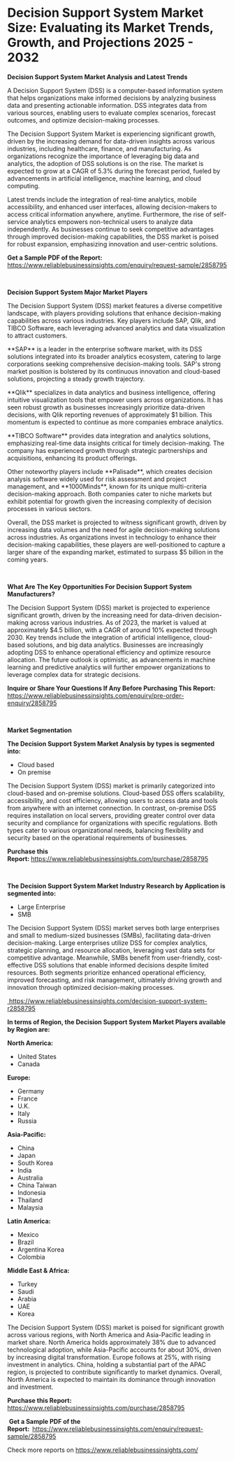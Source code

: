 <p><h1>Decision Support System Market Size: Evaluating its Market Trends, Growth, and Projections 2025 - 2032</h1></p><p><strong>Decision Support System Market Analysis and Latest Trends</strong></p>
<p><p>A Decision Support System (DSS) is a computer-based information system that helps organizations make informed decisions by analyzing business data and presenting actionable information. DSS integrates data from various sources, enabling users to evaluate complex scenarios, forecast outcomes, and optimize decision-making processes. </p><p>The Decision Support System Market is experiencing significant growth, driven by the increasing demand for data-driven insights across various industries, including healthcare, finance, and manufacturing. As organizations recognize the importance of leveraging big data and analytics, the adoption of DSS solutions is on the rise. The market is expected to grow at a CAGR of 5.3% during the forecast period, fueled by advancements in artificial intelligence, machine learning, and cloud computing. </p><p>Latest trends include the integration of real-time analytics, mobile accessibility, and enhanced user interfaces, allowing decision-makers to access critical information anywhere, anytime. Furthermore, the rise of self-service analytics empowers non-technical users to analyze data independently. As businesses continue to seek competitive advantages through improved decision-making capabilities, the DSS market is poised for robust expansion, emphasizing innovation and user-centric solutions.</p></p>
<p><strong>Get a Sample PDF of the Report:&nbsp;</strong> <a href="https://www.reliablebusinessinsights.com/enquiry/request-sample/2858795?utm_campaign=2215&utm_medium=2&utm_source=Github&utm_content=ia&utm_term=12032025&utm_id=decision-support-system">https://www.reliablebusinessinsights.com/enquiry/request-sample/2858795</a></p>
<p>&nbsp;</p>
<p><strong>Decision Support System Major Market Players</strong></p>
<p><p>The Decision Support System (DSS) market features a diverse competitive landscape, with players providing solutions that enhance decision-making capabilities across various industries. Key players include SAP, Qlik, and TIBCO Software, each leveraging advanced analytics and data visualization to attract customers. </p><p>**SAP** is a leader in the enterprise software market, with its DSS solutions integrated into its broader analytics ecosystem, catering to large corporations seeking comprehensive decision-making tools. SAP's strong market position is bolstered by its continuous innovation and cloud-based solutions, projecting a steady growth trajectory.</p><p>**Qlik** specializes in data analytics and business intelligence, offering intuitive visualization tools that empower users across organizations. It has seen robust growth as businesses increasingly prioritize data-driven decisions, with Qlik reporting revenues of approximately $1 billion. This momentum is expected to continue as more companies embrace analytics.</p><p>**TIBCO Software** provides data integration and analytics solutions, emphasizing real-time data insights critical for timely decision-making. The company has experienced growth through strategic partnerships and acquisitions, enhancing its product offerings.</p><p>Other noteworthy players include **Palisade**, which creates decision analysis software widely used for risk assessment and project management, and **1000Minds**, known for its unique multi-criteria decision-making approach. Both companies cater to niche markets but exhibit potential for growth given the increasing complexity of decision processes in various sectors.</p><p>Overall, the DSS market is projected to witness significant growth, driven by increasing data volumes and the need for agile decision-making solutions across industries. As organizations invest in technology to enhance their decision-making capabilities, these players are well-positioned to capture a larger share of the expanding market, estimated to surpass $5 billion in the coming years.</p></p>
<p>&nbsp;</p>
<p><strong>What Are The Key Opportunities For Decision Support System Manufacturers?</strong></p>
<p><p>The Decision Support System (DSS) market is projected to experience significant growth, driven by the increasing need for data-driven decision-making across various industries. As of 2023, the market is valued at approximately $4.5 billion, with a CAGR of around 10% expected through 2030. Key trends include the integration of artificial intelligence, cloud-based solutions, and big data analytics. Businesses are increasingly adopting DSS to enhance operational efficiency and optimize resource allocation. The future outlook is optimistic, as advancements in machine learning and predictive analytics will further empower organizations to leverage complex data for strategic decisions.</p></p>
<p><strong>Inquire or Share Your Questions If Any Before Purchasing This Report:</strong> <a href="https://www.reliablebusinessinsights.com/enquiry/pre-order-enquiry/2858795?utm_campaign=2215&utm_medium=2&utm_source=Github&utm_content=ia&utm_term=12032025&utm_id=decision-support-system">https://www.reliablebusinessinsights.com/enquiry/pre-order-enquiry/2858795</a></p>
<p>&nbsp;</p>
<p><strong>Market Segmentation</strong></p>
<p><strong>The Decision Support System Market Analysis by types is segmented into:</strong></p>
<p><ul><li>Cloud based</li><li>On premise</li></ul></p>
<p><p>The Decision Support System (DSS) market is primarily categorized into cloud-based and on-premise solutions. Cloud-based DSS offers scalability, accessibility, and cost efficiency, allowing users to access data and tools from anywhere with an internet connection. In contrast, on-premise DSS requires installation on local servers, providing greater control over data security and compliance for organizations with specific regulations. Both types cater to various organizational needs, balancing flexibility and security based on the operational requirements of businesses.</p></p>
<p><strong>Purchase this Report:&nbsp;</strong><a href="https://www.reliablebusinessinsights.com/purchase/2858795?utm_campaign=2215&utm_medium=2&utm_source=Github&utm_content=ia&utm_term=12032025&utm_id=decision-support-system">https://www.reliablebusinessinsights.com/purchase/2858795</a></p>
<p>&nbsp;</p>
<p><strong>The Decision Support System Market Industry Research by Application is segmented into:</strong></p>
<p><ul><li>Large Enterprise</li><li>SMB</li></ul></p>
<p><p>The Decision Support System (DSS) market serves both large enterprises and small to medium-sized businesses (SMBs), facilitating data-driven decision-making. Large enterprises utilize DSS for complex analytics, strategic planning, and resource allocation, leveraging vast data sets for competitive advantage. Meanwhile, SMBs benefit from user-friendly, cost-effective DSS solutions that enable informed decisions despite limited resources. Both segments prioritize enhanced operational efficiency, improved forecasting, and risk management, ultimately driving growth and innovation through optimized decision-making processes.</p></p>
<p><a href="https://www.reliablebusinessinsights.com/decision-support-system-r2858795?utm_campaign=2215&utm_medium=2&utm_source=Github&utm_content=ia&utm_term=12032025&utm_id=decision-support-system">&nbsp;https://www.reliablebusinessinsights.com/decision-support-system-r2858795</a></p>
<p><strong>In terms of Region, the Decision Support System Market Players available by Region are:</strong></p>
<p>
    <p> <strong> North America: </strong>
        <ul>
            <li>United States</li>
            <li>Canada</li>
        </ul>
        </p> 
    <p> <strong> Europe: </strong>
        <ul>
            <li>Germany</li>
            <li>France</li>
            <li>U.K.</li>
            <li>Italy</li>
            <li>Russia</li>
        </ul>
        </p> 
    <p> <strong> Asia-Pacific: </strong>
        <ul>
            <li>China</li>
            <li>Japan</li>
            <li>South Korea</li>
            <li>India</li>
            <li>Australia</li>
            <li>China Taiwan</li>
            <li>Indonesia</li>
            <li>Thailand</li>
            <li>Malaysia</li>
        </ul>
        </p> 
    <p> <strong> Latin America: </strong>
        <ul>
            <li>Mexico</li>
            <li>Brazil</li>
            <li>Argentina Korea</li>
            <li>Colombia</li>
        </ul>
        </p> 
    <p> <strong> Middle East & Africa: </strong>
        <ul>
            <li>Turkey</li>
            <li>Saudi</li>
            <li>Arabia</li>
            <li>UAE</li>
            <li>Korea</li>
        </ul>
    </p>
    </p>
<p><p>The Decision Support System (DSS) market is poised for significant growth across various regions, with North America and Asia-Pacific leading in market share. North America holds approximately 38% due to advanced technological adoption, while Asia-Pacific accounts for about 30%, driven by increasing digital transformation. Europe follows at 25%, with rising investment in analytics. China, holding a substantial part of the APAC region, is projected to contribute significantly to market dynamics. Overall, North America is expected to maintain its dominance through innovation and investment.</p></p>
<p><strong>Purchase this Report: </strong><a href="https://www.reliablebusinessinsights.com/purchase/2858795?utm_campaign=2215&utm_medium=2&utm_source=Github&utm_content=ia&utm_term=12032025&utm_id=decision-support-system">https://www.reliablebusinessinsights.com/purchase/2858795</a></p>
<p>&nbsp;<strong>Get a Sample PDF of the Report:&nbsp;&nbsp;</strong><a href="https://www.reliablebusinessinsights.com/enquiry/request-sample/2858795?utm_campaign=2215&utm_medium=2&utm_source=Github&utm_content=ia&utm_term=12032025&utm_id=decision-support-system">https://www.reliablebusinessinsights.com/enquiry/request-sample/2858795</a></p>
<p><strong></strong></p>
<p>Check more reports on <a href="https://www.reliablebusinessinsights.com/?utm_campaign=2215&utm_medium=2&utm_source=Github&utm_content=ia&utm_term=12032025&utm_id=decision-support-system">https://www.reliablebusinessinsights.com/</a></p>